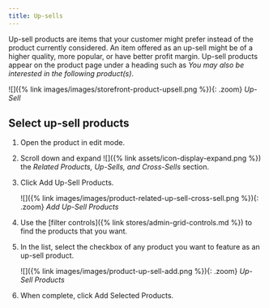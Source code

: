 ```yaml
---
title: Up-sells
---
```


Up-sell products are items that your customer might prefer instead of the product currently considered. An item offered as an up-sell might be of a higher quality, more popular, or have better profit margin. Up-sell products appear on the product page under a heading such as _You may also be interested in the following product(s)_.

![]({% link images/images/storefront-product-upsell.png %}){: .zoom}
_Up-Sell_

## Select up-sell products

1. Open the product in edit mode.

1. Scroll down and expand ![]({% link assets/icon-display-expand.png %}) the _Related Products, Up-Sells, and Cross-Sells_ section.

1. Click <span class="btn">Add Up-Sell Products</span>.

    ![]({% link images/images/product-related-up-sell-cross-sell.png %}){: .zoom}
    _Add Up-Sell Products_

1. Use the [filter controls]({% link stores/admin-grid-controls.md %}) to find the products that you want.

1. In the list, select the checkbox of any product you want to feature as an up-sell product.

    ![]({% link images/images/product-up-sell-add.png %}){: .zoom}
    _Up-Sell Products_

1. When complete, click <span class="btn">Add Selected Products</span>.
